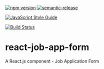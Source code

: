 [![npm version](https://badge.fury.io/js/react-job-app-form.svg)](https://badge.fury.io/js/react-job-app-form)
[![semantic-release](https://img.shields.io/badge/%20%20%F0%9F%93%A6%F0%9F%9A%80-semantic--release-e10079.svg)](https://github.com/semantic-release/semantic-release)

[![JavaScript Style Guide](https://img.shields.io/badge/code%20style-standard-brightgreen.svg)](http://standardjs.com/)

[![Build Status](https://travis-ci.org/crobinson42/react-job-app-form.svg?branch=master)](https://travis-ci.org/crobinson42/react-job-app-form)

# react-job-app-form
A React.js component - Job Application Form
